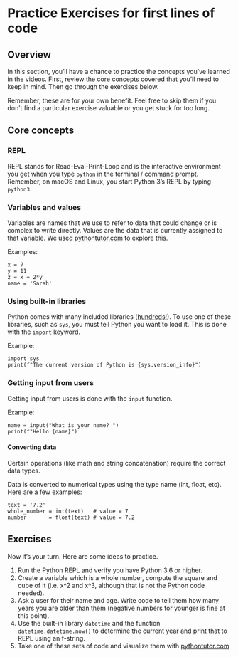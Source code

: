 # Practice Exercises for first lines of code

## Overview

In this section, you’ll have a chance to practice the concepts you’ve learned in the videos. First, review the core concepts covered that you’ll need to keep in mind. Then go through the exercises below.

Remember, these are for your own benefit. Feel free to skip them if you don’t find a particular exercise valuable or you get stuck for too long.

## Core concepts

### REPL

REPL stands for Read-Eval-Print-Loop and is the interactive environment you get when you type `python` in the terminal / command prompt. Remember, on macOS and Linux, you start Python 3’s REPL by typing `python3`.

### Variables and values

Variables are names that we use to refer to data that could change or is complex to write directly. Values are the data that is currently assigned to that variable. We used [pythontutor.com](http://pythontutor.com) to explore this.

Examples:

    x = 7
    y = 11
    z = x + 2*y
    name = 'Sarah'

### Using built-in libraries

Python comes with many included libraries ([hundreds!](https://docs.python.org/3/library/)). To use one of these libraries, such as `sys`, you must tell Python you want to load it. This is done with the `import` keyword.

Example:

    import sys
    print(f"The current version of Python is {sys.version_info}")

### Getting input from users

Getting input from users is done with the `input` function.

Example:

    name = input("What is your name? ")
    print(f"Hello {name}")

#### Converting data

Certain operations (like math and string concatenation) require the correct data types.

Data is converted to numerical types using the type name (int, float, etc). Here are a few examples:

    text = '7.2'
    whole_number = int(text)   # value = 7
    number       = float(text) # value = 7.2

## Exercises

Now it’s your turn. Here are some ideas to practice.

1.  Run the Python REPL and verify you have Python 3.6 or higher.
2.  Create a variable which is a whole number, compute the square and cube of it (i.e. x^2 and x^3, although that is not the Python code needed).
3.  Ask a user for their name and age. Write code to tell them how many years you are older than them (negative numbers for younger is fine at this point).
4.  Use the built-in library `datetime` and the function `datetime.datetime.now()` to determine the current year and print that to REPL using an f-string.
5.  Take one of these sets of code and visualize them with [pythontutor.com](http://pythontutor.com/visualize.html#mode=edit)
